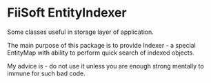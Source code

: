 # FiiSoft EntityIndexer

Some classes useful in storage layer of application. 

The main purpose of this package is to provide Indexer - 
a special EntityMap with ability to perform quick search of indexed objects.

My advice is - do not use it unless you are enough strong mentally to immune for such bad code. 
